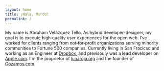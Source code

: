 ```yaml
---
layout: home
title: ¡Hola, Mundo!
permalink: /
---
```


My name is Abraham Velázquez Tello. As hybrid developer-designer, my goal is to execute high‑quality user experiences for the open web. I’ve worked for clients ranging from not‑for‑profit organizations serving minority communities to Fortune 500 companies. Currently living in San Fracicso and working as an Engineer at [Dropbox](https://dropbox.com), and previsouly was a lead developer on [Apple.com](http://apple.com/). I'm the proprietor of [lunaroja.org](http://lunaroja.org) and the founder of [Gozamos.com](http://gozamos.com).
